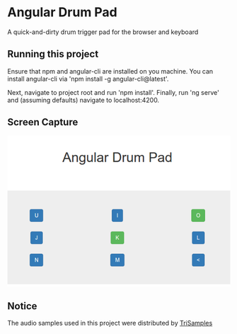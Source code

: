 # Angular Drum Pad

A quick-and-dirty drum trigger pad for the browser and keyboard 

## Running this project

Ensure that npm and angular-cli are installed on you machine. You can install angular-cli via 'npm install -g angular-cli@latest'.

Next, navigate to project root and run 'npm install'. Finally, run 'ng serve' and (assuming defaults) navigate to localhost:4200. 

## Screen Capture

<img src="screencap.png">

## Notice

The audio samples used in this project were distributed by <a href="https://trisamples.com/808-trapstep-pack-vol-1/">TriSamples</a>

